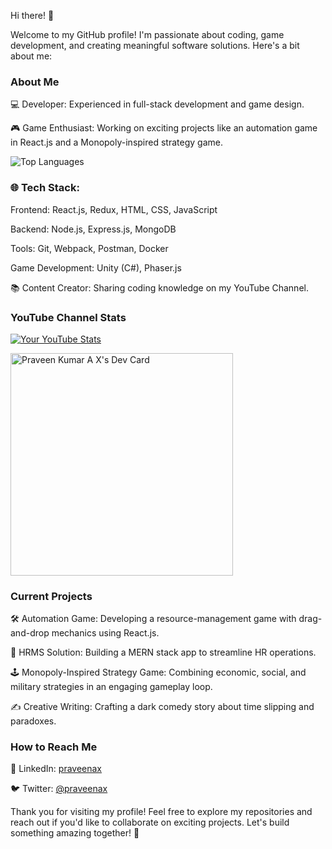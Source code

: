 Hi there! 👋

Welcome to my GitHub profile! I'm passionate about coding, game development, and creating meaningful software solutions. Here's a bit about me:

### About Me

💻 Developer: Experienced in full-stack development and game design.

🎮 Game Enthusiast: Working on exciting projects like an automation game in React.js and a Monopoly-inspired strategy game.


![Top Languages](https://github-readme-stats.vercel.app/api/top-langs/?username=praveenax&layout=compact&theme=radical)


### 🌐 Tech Stack:

Frontend: React.js, Redux, HTML, CSS, JavaScript

Backend: Node.js, Express.js, MongoDB

Tools: Git, Webpack, Postman, Docker

Game Development: Unity (C#), Phaser.js

📚 Content Creator: Sharing coding knowledge on my YouTube Channel.

### YouTube Channel Stats
[![Your YouTube Stats](https://ytstats.vercel.app/api/channel-stats?channelId=UCJ4upfxhwy-4W-Pr1-axhtw)](https://www.youtube.com/channel/UCJ4upfxhwy-4W-Pr1-axhtw)



<a href="https://app.daily.dev/praveenax"><img src="https://api.daily.dev/devcards/v2/avAULzIhyvm2avAePvlBD.png?r=dal" width="356" alt="Praveen Kumar A X's Dev Card"/></a>

### Current Projects

🛠 Automation Game: Developing a resource-management game with drag-and-drop mechanics using React.js.

💼 HRMS Solution: Building a MERN stack app to streamline HR operations.

🕹 Monopoly-Inspired Strategy Game: Combining economic, social, and military strategies in an engaging gameplay loop.

✍️ Creative Writing: Crafting a dark comedy story about time slipping and paradoxes.

### How to Reach Me

💼 LinkedIn: [praveenax](https://www.linkedin.com/in/praveenax/)

🐦 Twitter: [@praveenax
](https://twitter.com/praveenax)


Thank you for visiting my profile! Feel free to explore my repositories and reach out if you'd like to collaborate on exciting projects. Let's build something amazing together! 🚀
